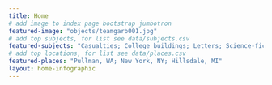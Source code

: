 ```yaml
---
title: Home
# add image to index page bootstrap jumbotron
featured-image: "objects/teamgarb001.jpg"
# add top subjects, for list see data/subjects.csv
featured-subjects: "Casualties; College buildings; Letters; Science-fiction; Team-garbanzo; Team-lentil; Team-pea"
# add top locations, for list see data/places.csv
featured-places: "Pullman, WA; New York, NY; Hillsdale, MI"
layout: home-infographic
---
```


